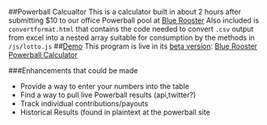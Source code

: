 ##Powerball Calcualtor
This is a calculator built in about 2 hours after submitting $10 to our office Powerball pool at [Blue Rooster](http://bluerooster)
Also included is `convertformat.html` that contains the code needed to convert `.csv` output from excel into a nested array suitable for consumption by the methods in `/js/lotto.js`
##[Demo](http://demos.bluerooster.com/lotto/lotto.html)
This program is live in its [beta version](https://github.com/sottenad/Lotto/commit/4ccec5aeda842da3ee2d7316ac697306f9213cc3): [Blue Rooster Powerball Calculator](http://demos.bluerooster.com/lotto/lotto.html)

###Enhancements that could be made
* Provide a way to enter your numbers into the table
* Find a way to pull live Powerball results (api,twitter?)
* Track individual contributions/payouts
* Historical Results (found in plaintext at the powerball site 
